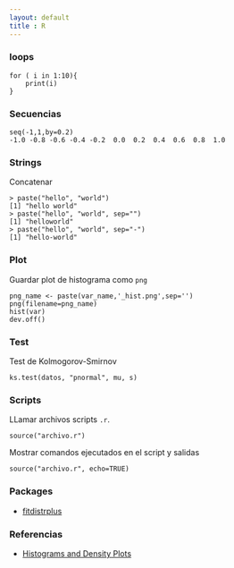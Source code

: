 ```yaml
---
layout: default
title : R
---
```

### loops

    for ( i in 1:10){
        print(i)
    }

### Secuencias

    seq(-1,1,by=0.2)
    -1.0 -0.8 -0.6 -0.4 -0.2  0.0  0.2  0.4  0.6  0.8  1.0

### Strings

Concatenar

    > paste("hello", "world")
    [1] "hello world"
    > paste("hello", "world", sep="")
    [1] "helloworld"
    > paste("hello", "world", sep="-")
    [1] "hello-world"


### Plot

Guardar plot de histograma como `png`

    png_name <- paste(var_name,'_hist.png',sep='')
    png(filename=png_name)
    hist(var)
    dev.off()

### Test

Test de Kolmogorov-Smirnov

    ks.test(datos, "pnormal", mu, s)

### Scripts

LLamar archivos scripts `.r`.

    source("archivo.r")
    
Mostrar comandos ejecutados en el script y salidas

    source("archivo.r", echo=TRUE)

### Packages

* [fitdistrplus](/wiki/r/fitdistrplus)

### Referencias

* [Histograms and Density Plots](http://www.statmethods.net/graphs/density.html)  
